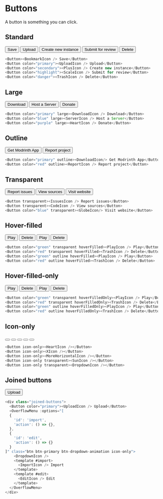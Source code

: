 # Buttons

A button is something you can click.

## Standard

<DemoContainer>
<Button><BookmarkIcon /> Save</Button>
<Button color="primary"><UploadIcon /> Upload</Button>
<Button color="secondary"><PlusIcon /> Create new instance</Button>
<Button color="highlight"><ScaleIcon /> Submit for review</Button>
<Button color="danger"><TrashIcon /> Delete</Button>
</DemoContainer>

```js
<Button><BookmarkIcon /> Save</Button>
<Button color="primary"><UploadIcon /> Upload</Button>
<Button color="secondary"><PlusIcon /> Create new instance</Button>
<Button color="highlight"><ScaleIcon /> Submit for review</Button>
<Button color="danger"><TrashIcon /> Delete</Button>
```

## Large

<DemoContainer>
<Button color="primary" large><DownloadIcon /> Download</Button>
<Button color="blue" large><ServerIcon /> Host a Server</Button>
<Button color="purple" large><HeartIcon /> Donate</Button>
</DemoContainer>

```js
<Button color="primary" large><DownloadIcon /> Download</Button>
<Button color="blue" large><ServerIcon /> Host a Server</Button>
<Button color="purple" large><HeartIcon /> Donate</Button>
```

## Outline

<DemoContainer>
<Button color="primary" outline><DownloadIcon/> Get Modrinth App</Button>
<Button color="red" outline><ReportIcon /> Report project</Button>
</DemoContainer>

```js
<Button color="primary" outline><DownloadIcon/> Get Modrinth App</Button>
<Button color="red" outline><ReportIcon /> Report project</Button>
```

## Transparent

<DemoContainer>
<Button transparent><IssuesIcon /> Report issues</Button>
<Button transparent><CodeIcon /> View sources</Button>
<Button color="blue" transparent><GlobeIcon/> Visit website</Button>
</DemoContainer>

```js
<Button transparent><IssuesIcon /> Report issues</Button>
<Button transparent><CodeIcon /> View sources</Button>
<Button color="blue" transparent><GlobeIcon/> Visit website</Button>
```

## Hover-filled

<DemoContainer>
<Button color="green" transparent hoverFilled><PlayIcon /> Play</Button>
<Button color="red" transparent hoverFilled><TrashIcon /> Delete</Button>
<Button color="green" outline hoverFilled><PlayIcon /> Play</Button>
<Button color="red" outline hoverFilled><TrashIcon /> Delete</Button>
</DemoContainer>

```js
<Button color="green" transparent hoverFilled><PlayIcon /> Play</Button>
<Button color="red" transparent hoverFilled><TrashIcon /> Delete</Button>
<Button color="green" outline hoverFilled><PlayIcon /> Play</Button>
<Button color="red" outline hoverFilled><TrashIcon /> Delete</Button>
```

## Hover-filled-only

<DemoContainer>
<Button color="green" transparent hoverFilledOnly><PlayIcon /> Play</Button>
<Button color="red" transparent hoverFilledOnly><TrashIcon /> Delete</Button>
<Button color="green" outline hoverFilledOnly><PlayIcon /> Play</Button>
<Button color="red" outline hoverFilledOnly><TrashIcon /> Delete</Button>
</DemoContainer>

```js
<Button color="green" transparent hoverFilledOnly><PlayIcon /> Play</Button>
<Button color="red" transparent hoverFilledOnly><TrashIcon /> Delete</Button>
<Button color="green" outline hoverFilledOnly><PlayIcon /> Play</Button>
<Button color="red" outline hoverFilledOnly><TrashIcon /> Delete</Button>
```

## Icon-only

<DemoContainer>
<Button icon-only><HeartIcon /></Button>
<Button icon-only><XIcon /></Button>
<Button icon-only><MoreHorizontalIcon /></Button>
<Button icon-only transparent><SunIcon /></Button>
<Button icon-only transparent><DropdownIcon /></Button>
</DemoContainer>

```js
<Button icon-only><HeartIcon /></Button>
<Button icon-only><XIcon /></Button>
<Button icon-only><MoreHorizontalIcon /></Button>
<Button icon-only transparent><SunIcon /></Button>
<Button icon-only transparent><DropdownIcon /></Button>
```

## Joined buttons

<DemoContainer>
<div class="joined-buttons">
  <Button color="primary"><UploadIcon /> Upload</Button>
  <OverflowMenu :options="[
  {
    'id': 'import',
    'action': () => {},
  },
  {
    'id': 'edit',
    'action': () => {}
  }
]" class="btn btn-primary btn-dropdown-animation icon-only">
    <DropdownIcon />
    <template #import>
      <ImportIcon /> Import
    </template>
    <template #edit>
      <EditIcon /> Edit
    </template>
  </OverflowMenu>
</div>
</DemoContainer>

```js
<div class="joined-buttons">
  <Button color="primary"><UploadIcon /> Upload</Button>
  <OverflowMenu :options="[
  {
    'id': 'import',
    'action': () => {},
  },
  {
    'id': 'edit',
    'action': () => {}
  }
]" class="btn btn-primary btn-dropdown-animation icon-only">
    <DropdownIcon />
    <template #import>
      <ImportIcon /> Import
    </template>
    <template #edit>
      <EditIcon /> Edit
    </template>
  </OverflowMenu>
</div>
```
